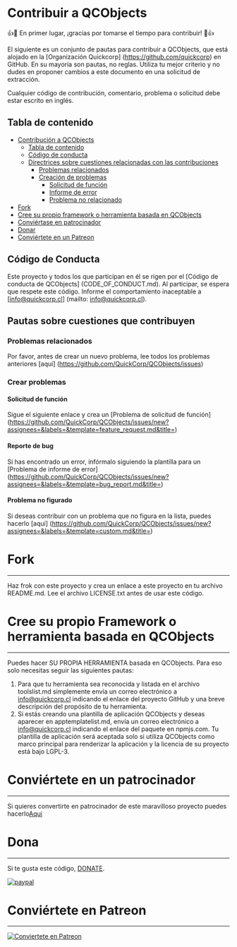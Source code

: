 # Contribuir a QCObjects

:+1::tada: En primer lugar, ¡gracias por tomarse el tiempo para contribuir! :tada::+1:

El siguiente es un conjunto de pautas para contribuir a QCObjects, que está alojado en la [Organización Quickcorp] (https://github.com/quickcorp) en GitHub. En su mayoría son pautas, no reglas. Utiliza tu mejor criterio y no dudes en proponer cambios a este documento en una solicitud de extracción.

Cualquier código de contribución, comentario, problema o solicitud debe estar escrito en inglés.

## Tabla de contenido

<!-- TOC depthFrom:1 depthTo:6 withLinks:1 updateOnSave:1 orderedList:0 -->

- [Contribución a QCObjects](#contribución-a-qcobjects)
	- [Tabla de contenido](#tabla-de-contenido)
	- [Código de conducta](#código-de-conducta)
	- [Directrices sobre cuestiones relacionadas con las contribuciones](#directrices-sobre-cuestiones-relacionadas-con-las-contribuciones)
		- [Problemas relacionados](#problemas-relacionados)
		- [Creación de problemas](#creación-de-problemas)
			- [Solicitud de función](#solicitud-de-función)
			- [Informe de error](#informe-de-error)
			- [Problema no relacionado](#problema-no-relacionado)
- [Fork](#Fork)
- [Cree su propio framework o herramienta basada en QCObjects](#Cree-su-propio-Framework-o-herramienta)
- [Conviértase en patrocinador](#conviértase-en-patrocinador)
- [Donar](#donar)
- [Conviértete en un Patreon](#Become-a-patreon)

<!-- /TOC -->

## Código de Conducta

Este proyecto y todos los que participan en él se rigen por el [Código de conducta de QCObjects] (CODE_OF_CONDUCT.md). Al participar, se espera que respete este código. Informe el comportamiento inaceptable a [info@quickcorp.cl] (mailto: info@quickcorp.cl).


## Pautas sobre cuestiones que contribuyen

### Problemas relacionados

Por favor, antes de crear un nuevo problema, lee todos los problemas anteriores [aquí] (https://github.com/QuickCorp/QCObjects/issues)

### Crear problemas



#### Solicitud de función

Sigue el siguiente enlace y crea un [Problema de solicitud de función] (https://github.com/QuickCorp/QCObjects/issues/new?assignees=&labels=&template=feature_request.md&title=)


#### Reporte de bug

Si has encontrado un error, infórmalo siguiendo la plantilla para un [Problema de informe de error] (https://github.com/QuickCorp/QCObjects/issues/new?assignees=&labels=&template=bug_report.md&title=)

#### Problema no figurado

Si deseas contribuir con un problema que no figura en la lista, puedes hacerlo [aquí] (https://github.com/QuickCorp/QCObjects/issues/new?assignees=&labels=&template=custom.md&title=)

# Fork
--------------

Haz frok con este proyecto y crea un enlace a este proyecto en tu archivo README.md. Lee el archivo LICENSE.txt antes de usar este código.

# Cree su propio Framework o herramienta basada en QCObjects
--------------

Puedes hacer SU PROPIA HERRAMIENTA basada en QCObjects. Para eso solo necesitas seguir las siguientes pautas:

1. Para que tu herramienta sea reconocida y listada en el archivo toolslist.md simplemente envía un correo electrónico a info@quickcorp.cl indicando el enlace del proyecto GitHub y una breve descripción del propósito de tu herramienta.
2. Si estás creando una plantilla de aplicación QCObjects y deseas aparecer en apptemplatelist.md, envía un correo electrónico a info@quickcorp.cl indicando el enlace del paquete en npmjs.com. Tu plantilla de aplicación será aceptada solo si utiliza QCObjects como marco principal para renderizar la aplicación y la licencia de su proyecto está bajo LGPL-3.




# Conviértete en un patrocinador
------------------
Si quieres convertirte en patrocinador de este maravilloso proyecto puedes hacerlo[Aqui](https://sponsorsignup.qcobjects.dev/)


# Dona
--------------

Si te gusta este código, [DONATE](https://www.paypal.com/cgi-bin/webscr?cmd=_s-xclick&hosted_button_id=UUTDBUQHCS4PU&source=url).

 [![paypal](https://www.paypalobjects.com/webstatic/mktg/logo/AM_mc_vs_dc_ae.jpg)](https://www.paypal.com/cgi-bin/webscr?cmd=_s-xclick&hosted_button_id=UUTDBUQHCS4PU&source=url)

# Conviértete en Patreon
--------------

[![Conviertete en  Patreon ](https://c5.patreon.com/external/logo/become_a_patron_button.png)](https://www.patreon.com/join/qcobjects?)

